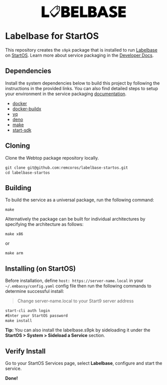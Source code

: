 <p align="center">
  <img src="icon_full.png" alt="Project Logo">
</p>

# Labelbase for StartOS

This repository creates the `s9pk` package that is installed to run [Labelbase](https://github.com/Labelbase/Labelbase) on [StartOS](https://github.com/Start9Labs/start-os/). Learn more about service packaging in the [Developer Docs](https://start9.com/latest/developer-docs/).

## Dependencies

Install the system dependencies below to build this project by following the instructions in the provided links. You can also find detailed steps to setup your environment in the service packaging [documentation](https://docs.start9.com/latest/developer-docs/packaging#development-environment).

- [docker](https://docs.docker.com/get-docker)
- [docker-buildx](https://docs.docker.com/buildx/working-with-buildx/)
- [yq](https://mikefarah.gitbook.io/yq)
- [deno](https://deno.land/)
- [make](https://www.gnu.org/software/make/)
- [start-sdk](https://github.com/Start9Labs/start-os/tree/sdk)

## Cloning

Clone the Webtop package repository locally.

```
git clone git@github.com:remcoros/labelbase-startos.git
cd labelbase-startos
```

## Building

To build the service as a universal package, run the following command:

```
make
```

Alternatively the package can be built for individual architectures by specifying the architecture as follows:

```
make x86
```

or

```
make arm
```

## Installing (on StartOS)

Before installation, define `host: https://server-name.local` in your `~/.embassy/config.yaml` config file then run the following commands to determine successful install:

> Change server-name.local to your Start9 server address

```
start-cli auth login
#Enter your StartOS password
make install
```

**Tip:** You can also install the labelbase.s9pk by sideloading it under the **StartOS > System > Sideload a Service** section.

## Verify Install

Go to your StartOS Services page, select **Labelbase**, configure and start the service.

**Done!**
